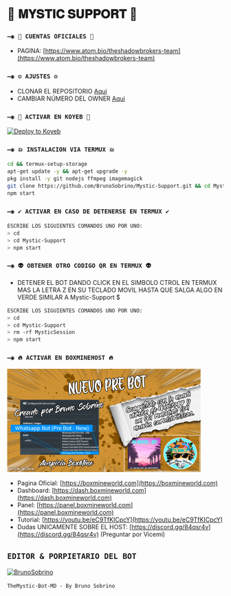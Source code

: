 # 💫 𝐌𝐘𝐒𝐓𝐈𝐂 𝐒𝐔𝐏𝐏𝐎𝐑𝐓 💫

### `—◉ 👑 CUENTAS OFICIALES 👑`
- PAGINA: [https://www.atom.bio/theshadowbrokers-team](https://www.atom.bio/theshadowbrokers-team)

### `—◉ ⚙️ AJUSTES ⚙️`
- CLONAR EL REPOSITORIO [Aqui](https://github.com/BrunoSobrino/Mystic-Support/fork)
- CAMBIAR NÚMERO DEL OWNER [Aqui](https://github.com/BrunoSobrino/Mystic-Support/blob/master/config.js)

### `—◉ 💫 ACTIVAR EN KOYEB 💫`

[![Deploy to Koyeb](https://www.koyeb.com/static/images/deploy/button.svg)](https://app.koyeb.com/deploy?type=git&repository=github.com/BrunoSobrino/Mystic-Support&branch=master&name=mysticsupport)

### `—◉ 💥 INSTALACION VIA TERMUX 💥`

```bash
cd && termux-setup-storage
apt-get update -y && apt-get upgrade -y
pkg install -y git nodejs ffmpeg imagemagick
git clone https://github.com/BrunoSobrino/Mystic-Support.git && cd Mystic-Support
npm start
```

### `—◉ ✔️ ACTIVAR EN CASO DE DETENERSE EN TERMUX ✔️`
```bash
ESCRIBE LOS SIGUIENTES COMANDOS UNO POR UNO:
> cd 
> cd Mystic-Support
> npm start
```

### `—◉ 👽 OBTENER OTRO CODIGO QR EN TERMUX 👽`
- DETENER EL BOT DANDO CLICK EN EL SIMBOLO CTROL EN TERMUX MAS LA LETRA Z EN SU TECLADO MOVIL HASTA QUE SALGA ALGO EN VERDE SIMILAR A Mystic-Support $  
```bash
ESCRIBE LOS SIGUIENTES COMANDOS UNO POR UNO:
> cd 
> cd Mystic-Support
> rm -rf MysticSession
> npm start
```

### `—◉ 🔥 ACTIVAR EN BOXMINEHOST 🔥`
<a href="https://boxmineworld.com"><img src="https://raw.githubusercontent.com/BrunoSobrino/Mystic-Support/master/src/Pre%20Bot%20Publi.png" width="450" height="240" alt="JPG"/></a>
- Pagina Oficial: [https://boxmineworld.com](https://boxmineworld.com)
- Dashboard: [https://dash.boxmineworld.com](https://dash.boxmineworld.com)
- Panel: [https://panel.boxmineworld.com](https://panel.boxmineworld.com)
- Tutorial: [https://youtu.be/eC9TfKICpcY](https://youtu.be/eC9TfKICpcY)
- Dudas UNICAMENTE SOBRE EL HOST: [https://discord.gg/84qsr4v](https://discord.gg/84qsr4v) (Preguntar por Vicemi)

## `EDITOR & PORPIETARIO DEL BOT` 
<a href="https://github.com/BrunoSobrino"><img src="https://github.com/BrunoSobrino.png" width="250" height="250" alt="BrunoSobrino"/></a>
  
`TheMystic-Bot-MD - By Bruno Sobrino`
